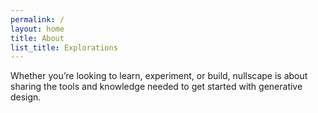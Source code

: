```yaml
---
permalink: /
layout: home
title: About
list_title: Explorations
---
```


Whether you’re looking to learn, experiment, or build, nullscape is about sharing the tools and knowledge needed to get started with generative design.